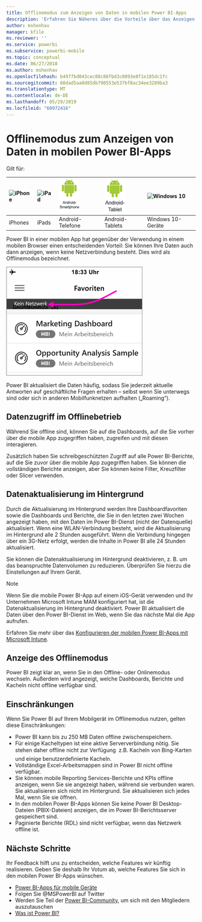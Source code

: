 ```yaml
---
title: Offlinemodus zum Anzeigen von Daten in mobilen Power BI-Apps
description: 'Erfahren Sie Näheres über die Vorteile über das Anzeigen von Power BI in einer mobilen App anstatt in einem mobilen Browser: Sie können Ihre Daten auch dann anzeigen, wenn keine Netzverbindung besteht.'
author: mshenhav
manager: kfile
ms.reviewer: ''
ms.service: powerbi
ms.subservice: powerbi-mobile
ms.topic: conceptual
ms.date: 06/27/2018
ms.author: mshenhav
ms.openlocfilehash: b4977bd043cec08c86fbd3c8893e8f1e185dc1fc
ms.sourcegitcommit: 60dad5aa0d85db790553e537bf8ac34ee3289ba3
ms.translationtype: MT
ms.contentlocale: de-DE
ms.lasthandoff: 05/29/2019
ms.locfileid: "60972416"
---
```

# <a name="view-your-data-offline-in-the-power-bi-mobile-apps"></a>Offlinemodus zum Anzeigen von Daten in mobilen Power BI-Apps
Gilt für:

| ![iPhone](./media/mobile-apps-offline-data/iphone-logo-50-px.png) | ![iPad](./media/mobile-apps-offline-data/ipad-logo-50-px.png) | ![Android-Smartphone](./media/mobile-apps-offline-data/android-phone-logo-50-px.png) | ![Android-Tablet](./media/mobile-apps-offline-data/android-tablet-logo-50-px.png) | ![Windows 10](./media/mobile-apps-offline-data/win-10-logo-50-px.png) |
|:--- |:--- |:--- |:--- |:--- |
| iPhones |iPads |Android-Telefone |Android-Tablets |Windows 10-Geräte |

Power BI in einer mobilen App hat gegenüber der Verwendung in einem mobilen Browser einen entscheidenden Vorteil: Sie können Ihre Daten auch dann anzeigen, wenn keine Netzverbindung besteht. Dies wird als Offlinemodus bezeichnet. 

![Meldung zu fehlender Netzverbindung](./media/mobile-apps-offline-data/power-bi-iphone-no-network.png)

Power BI aktualisiert die Daten häufig, sodass Sie jederzeit aktuelle Antworten auf geschäftliche Fragen erhalten – selbst wenn Sie unterwegs sind oder sich in anderen Mobilfunknetzen aufhalten („Roaming“).

## <a name="data-access-while-youre-offline"></a>Datenzugriff im Offlinebetrieb
Während Sie offline sind, können Sie auf die Dashboards, auf die Sie vorher über die mobile App zugegriffen haben, zugreifen und mit diesen interagieren.

Zusätzlich haben Sie schreibgeschützten Zugriff auf alle Power BI-Berichte, auf die Sie zuvor über die mobile App zugegriffen haben. Sie können die vollständigen Berichte anzeigen, aber Sie können keine Filter, Kreuzfilter oder Slicer verwenden.

## <a name="background-data-refresh"></a>Datenaktualisierung im Hintergrund
Durch die Aktualisierung im Hintergrund werden Ihre Dashboardfavoriten sowie die Dashboards und Berichte, die Sie in den letzten zwei Wochen angezeigt haben, mit den Daten im Power BI-Dienst (nicht der Datenquelle) aktualisiert. Wenn eine WLAN-Verbindung besteht, wird die Aktualisierung im Hintergrund alle 2 Stunden ausgeführt. Wenn die Verbindung hingegen über ein 3G-Netz erfolgt, werden die Inhalte in Power BI alle 24 Stunden aktualisiert.

Sie können die Datenaktualisierung im Hintergrund deaktivieren, z. B. um das beanspruchte Datenvolumen zu reduzieren. Überprüfen Sie hierzu die Einstellungen auf Ihrem Gerät.

> [!NOTE]
> Wenn Sie die mobile Power BI-App auf einem iOS-Gerät verwenden und Ihr Unternehmen Microsoft Intune MAM konfiguriert hat, ist die Datenaktualisierung im Hintergrund deaktiviert. Power BI aktualisiert die Daten über den Power BI-Dienst im Web, wenn Sie das nächste Mal die App aufrufen.
> 
> Erfahren Sie mehr über das [Konfigurieren der mobilen Power BI-Apps mit Microsoft Intune](../../service-admin-mobile-intune.md). 
> 
> 

## <a name="offline-indicators"></a>Anzeige des Offlinemodus
Power BI zeigt klar an, wenn Sie in den Offline- oder Onlinemodus wechseln. Außerdem wird angezeigt, welche Dashboards, Berichte und Kacheln nicht offline verfügbar sind.

## <a name="limitations"></a>Einschränkungen
Wenn Sie Power BI auf Ihrem Mobilgerät im Offlinemodus nutzen, gelten diese Einschränkungen:

* Power BI kann bis zu 250 MB Daten offline zwischenspeichern.
* Für einige Kacheltypen ist eine aktive Serververbindung nötig. Sie stehen daher offline nicht zur Verfügung &#150; z.B. Kacheln von Bing-Karten und einige benutzerdefinierte Kacheln.
* Vollständige Excel-Arbeitsmappen sind in Power BI nicht offline verfügbar.
* Sie können mobile Reporting Services-Berichte und KPIs offline anzeigen, wenn Sie sie angezeigt haben, während sie verbunden waren. Sie aktualisieren sich nicht im Hintergrund. Sie aktualisieren sich jedes Mal, wenn Sie sie öffnen.
* In den mobilen Power BI-Apps können Sie keine Power BI Desktop-Dateien (PBIX-Dateien) anzeigen, die im Power BI-Berichtsserver gespeichert sind. 
* Paginierte Berichte (RDL) sind nicht verfügbar, wenn das Netzwerk offline ist.

## <a name="next-steps"></a>Nächste Schritte
Ihr Feedback hilft uns zu entscheiden, welche Features wir künftig realisieren. Geben Sie deshalb Ihr Votum ab, welche Features Sie sich in den mobilen Power BI-Apps wünschen. 

* [Power BI-Apps für mobile Geräte](mobile-apps-for-mobile-devices.md)
* Folgen Sie @MSPowerBI auf Twitter
* Werden Sie Teil der [Power BI-Community](http://community.powerbi.com/), um sich mit den Mitgliedern auszutauschen
* [Was ist Power BI?](../../power-bi-overview.md)

